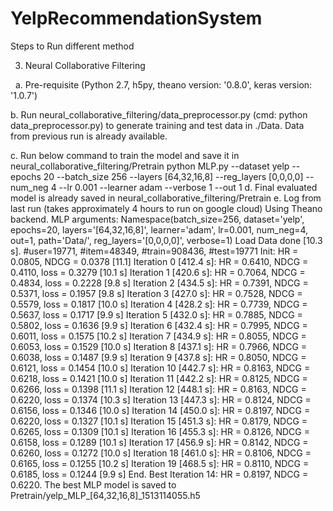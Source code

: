 # YelpRecommendationSystem
Steps to Run different method 

3. Neural Collaborative Filtering

   a. Pre-requisite (Python 2.7, h5py, theano version: '0.8.0', keras version: '1.0.7')
   
   b. Run neural_collaborative_filtering/data_preprocessor.py (cmd: python data_preprocessor.py) to generate training and test 
      data in ./Data. Data from previous run is already available.
      
   c. Run below command to train the model and save it in neural_collaborative_filtering/Pretrain
      python MLP.py --dataset yelp --epochs 20 --batch_size 256 --layers [64,32,16,8] --reg_layers [0,0,0,0] --num_neg 4
      --lr 0.001 --learner adam --verbose 1 --out 1
   d. Final evaluated model is already saved in neural_collaborative_filtering/Pretrain
   e. Log from last run (takes approximately 4 hours to run on google cloud)
      Using Theano backend.
      MLP arguments: Namespace(batch_size=256, dataset='yelp', epochs=20, layers='[64,32,16,8]', learner='adam', lr=0.001,  num_neg=4,         out=1, path='Data/', reg_layers='[0,0,0,0]', verbose=1)
      Load Data done [10.3 s]. #user=19771, #item=48349, #train=908436, #test=19771
      Init: HR = 0.0805, NDCG = 0.0378 [11.1]
      Iteration 0 [412.4 s]: HR = 0.6410, NDCG = 0.4110, loss = 0.3279 [10.1 s]
      Iteration 1 [420.6 s]: HR = 0.7064, NDCG = 0.4834, loss = 0.2228 [9.8 s]
      Iteration 2 [434.5 s]: HR = 0.7391, NDCG = 0.5371, loss = 0.1957 [9.8 s]
      Iteration 3 [427.0 s]: HR = 0.7528, NDCG = 0.5579, loss = 0.1817 [10.0 s]
      Iteration 4 [428.2 s]: HR = 0.7739, NDCG = 0.5637, loss = 0.1717 [9.9 s]
      Iteration 5 [432.0 s]: HR = 0.7885, NDCG = 0.5802, loss = 0.1636 [9.9 s]
      Iteration 6 [432.4 s]: HR = 0.7995, NDCG = 0.6011, loss = 0.1575 [10.2 s]
      Iteration 7 [434.9 s]: HR = 0.8055, NDCG = 0.6053, loss = 0.1529 [10.0 s]
      Iteration 8 [437.1 s]: HR = 0.7966, NDCG = 0.6038, loss = 0.1487 [9.9 s]
      Iteration 9 [437.8 s]: HR = 0.8050, NDCG = 0.6121, loss = 0.1454 [10.0 s]
      Iteration 10 [442.7 s]: HR = 0.8163, NDCG = 0.6218, loss = 0.1421 [10.0 s]
      Iteration 11 [442.2 s]: HR = 0.8125, NDCG = 0.6266, loss = 0.1398 [11.1 s]
      Iteration 12 [448.1 s]: HR = 0.8163, NDCG = 0.6220, loss = 0.1374 [10.3 s]
      Iteration 13 [447.3 s]: HR = 0.8124, NDCG = 0.6156, loss = 0.1346 [10.0 s]
      Iteration 14 [450.0 s]: HR = 0.8197, NDCG = 0.6220, loss = 0.1327 [10.1 s]
      Iteration 15 [451.3 s]: HR = 0.8179, NDCG = 0.6265, loss = 0.1309 [10.1 s]
      Iteration 16 [455.3 s]: HR = 0.8126, NDCG = 0.6158, loss = 0.1289 [10.1 s]
      Iteration 17 [456.9 s]: HR = 0.8142, NDCG = 0.6260, loss = 0.1272 [10.0 s]
      Iteration 18 [461.0 s]: HR = 0.8106, NDCG = 0.6165, loss = 0.1255 [10.2 s]
      Iteration 19 [468.5 s]: HR = 0.8110, NDCG = 0.6185, loss = 0.1244 [9.9 s]
      End. Best Iteration 14:  HR = 0.8197, NDCG = 0.6220.
      The best MLP model is saved to Pretrain/yelp_MLP_[64,32,16,8]_1513114055.h5

